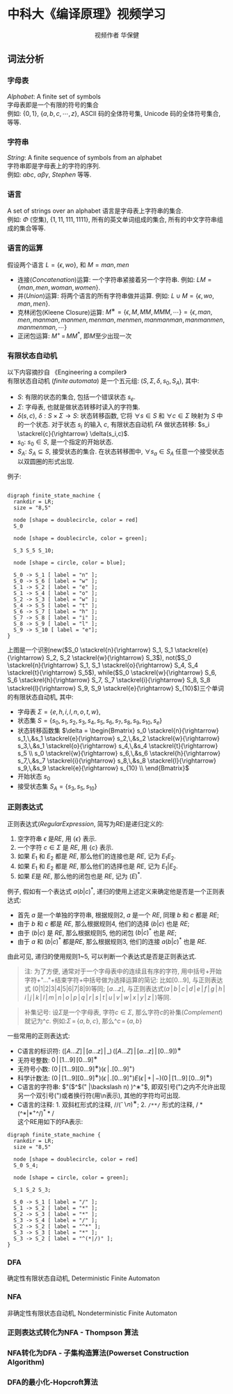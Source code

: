 # </center>**中科大《编译原理》视频学习**</center>
<center>视频作者 华保健</center>

## **词法分析**

### **字母表**
 $Alphabet$: A finite set of symbols  
 字母表即是一个有限的符号的集合  
例如: $\{0,\,1\}$, $\{a,\,b,\,c,\cdots,z\}$, ASCII 码的全体符号集, Unicode 码的全体符号集合, 等等.

### **字符串**
$String$: A finite sequence of symbols from an alphabet  
字符串即是字母表上的字符的序列.  
例如: $abc$, $\alpha\beta\gamma$, $Stephen$ 等等. 

### **语言**
A set of strings over an alphabet
语言是字母表上字符串的集合.  
例如: $\Phi$ (空集), $\{ 1, 11, 111, 1111 \}$, 所有的英文单词组成的集合, 所有的中文字符串组成的集合等等.

### **语言的运算**

假设两个语言 $L = \{\epsilon, wo\}$, 和 $M = man,\,men$
- 连接($Concatenation$)运算: 一个字符串紧接着另一个字符串. 例如: $LM = \{man, men, woman, women\}$.
- 并($Union$)运算: 将两个语言的所有字符串做并运算. 例如: $L \cup M = \{\epsilon,\,wo,\,man,\,men\}$.
- 克林闭包(Kleene Closure)运算: $M^∗ = \{\epsilon,\,M,\,MM,\,MMM,\,\cdots\} =\{\epsilon,\,man,\,men,\,manman,\,manmen,\,menman,\,menmen,\,manmanman,\,manmanmen,\,manmenman,\,\cdots\}$
- 正闭包运算: $M^+\,=\,MM^*$, 即$M$至少出现一次
### **有限状态自动机**

以下内容摘抄自 《Engineering a compiler》  
有限状态自动机 $(finite\,automata)$ 是一个五元组:  $(S, \Sigma, \delta, s_0, S_A)$, 其中:  
- $S$: 有限的状态的集合, 包括一个错误状态 $s_e$.
- $\Sigma$: 字母表, 也就是做状态转移时读入的字符集.
- $\delta(s, c)$, $\delta :S\times \Sigma \rightarrow S$: 状态转移函数, 它将 $\forall s \in S$ 和 $\forall c \in \Sigma$ 映射为 $S$ 中的一个状态. 对于状态 $s_i$ 的输入 $c$, 有限状态自动机 $FA$ 做状态转移: $s_i \stackrel{c}{\rightarrow} \delta(s_i,c)$.
- $s_0$: $s_0 \in S$, 是一个指定的开始状态.
- $S_A$: $S_A \subseteq S$, 接受状态的集合. 在状态转移图中, $\forall s_a \in S_A$ 任意一个接受状态以双圆圈的形式出现.

例子:

```graphviz

digraph finite_state_machine {
  rankdir = LR;
  size = "8,5"

  node [shape = doublecircle, color = red]
  S_0

  node [shape = doublecircle, color = green];

  S_3 S_5 S_10;

  node [shape = circle, color = blue];

  S_0 -> S_1 [ label = "n" ];
  S_0 -> S_6 [ label = "w" ];
  S_1 -> S_2 [ label = "e" ];
  S_1 -> S_4 [ label = "o" ];
  S_2 -> S_3 [ label = "w" ];
  S_4 -> S_5 [ label = "t" ];
  S_6 -> S_7 [ label = "h" ];
  S_7 -> S_8 [ label = "i" ];
  S_8 -> S_9 [ label = "l" ];
  S_9 -> S_10 [ label = "e"];
}

```

上图是一个识别new($S_0 \stackrel{n}{\rightarrow} S_1, S_1 \stackrel{e}{\rightarrow} S_2, S_2 \stackrel{w}{\rightarrow} S_3$), not($S_0 \stackrel{n}{\rightarrow} S_1, S_1 \stackrel{o}{\rightarrow} S_4, S_4 \stackrel{t}{\rightarrow} S_5$), while($S_0 \stackrel{w}{\rightarrow} S_6, S_6 \stackrel{h}{\rightarrow} S_7, S_7 \stackrel{i}{\rightarrow} S_8, S_8 \stackrel{l}{\rightarrow} S_9, S_9 \stackrel{e}{\rightarrow} S_{10}$)三个单词的有限状态自动机, 
其中: 
- 字母表 $\Sigma = \{e,h,i,l,n,o,t,w\}$, 
- 状态集 $S = \{s_0, s_1, s_2, s_3, s_4, s_5, s_6, s_7, s_8, s_9, s_{10}, s_e\}$
- 状态转移函数集 $\delta = \begin{Bmatrix} s_0 \stackrel{n}{\rightarrow} s_1,\,&s_1 \stackrel{e}{\rightarrow} s_2,\,&s_2 \stackrel{w}{\rightarrow} s_3,\,&s_1 \stackrel{o}{\rightarrow} s_4,\,&s_4 \stackrel{t}{\rightarrow} s_5 \\ s_0 \stackrel{w}{\rightarrow} s_6,\,&s_6 \stackrel{h}{\rightarrow} s_7,\,&s_7 \stackrel{i}{\rightarrow} s_8,\,&s_8 \stackrel{l}{\rightarrow} s_9,\,&s_9 \stackrel{e}{\rightarrow} s_{10} \\ \end{Bmatrix}$
- 开始状态 $s_0$
- 接受状态集 $S_A = \{s_3, s_5, s_{10} \}$

### **正则表达式**

正则表达式($Regular Expression$, 简写为$RE$)是递归定义的:
1. 空字符串 $\epsilon$ 是$RE$, 用 $\{\epsilon\}$ 表示.
2. 一个字符 $c \in \Sigma$ 是 $RE$, 用 $\{c\}$ 表示.
3. 如果 $E_1$ 和 $E_2$ 都是 $RE$, 那么他们的连接也是 $RE$, 记为 $E_1E_2$.
4. 如果 $E_1$ 和 $E_2$ 都是 $RE$, 那么他们的选择也是 $RE$, 记为 $E_1|E_2$.
5. 如果 $E$是 $RE$, 那么他的闭包也是 $RE$, 记为 $(E)^*$.

例子, 假如有一个表达式 $a(b|c)^*$, 递归的使用上述定义来确定他是否是一个正则表达式:
- 首先 $a$ 是一个单独的字符串, 根据规则2, $a$ 是一个 $RE$, 同理 $b$ 和 $c$ 都是 $RE$;
- 由于 $b$ 和 $c$ 都是 $RE$, 那么根据规则4, 他们的选择 $(b|c)$ 也是 $RE$;
- 由于 $(b|c)$ 是 $RE$, 那么根据规则5, 他的闭包 $(b|c)^*$ 也是 $RE$;
- 由于 $a$ 和 $(b|c)^*$ 都是$RE$, 那么根据规则3, 他们的连接 $a(b|c)^*$ 也是 $RE$.  

由此可见, 递归的使用规则1~5, 可以判断一个表达式是否是正则表达式.  

>注: 为了方便, 通常对于一个字母表中的连续且有序的字符, 用中括号+开始字符+"..."+结束字符+中括号做为选择运算的简记: 比如$[0\dots 9]$, 与正则表达式 $(0|1|2|3|4|5|6|7|8|9)$等同; $[a\dots z]$, 与正则表达式$(a\,|\, b\,|\, c\,|\, d\,|\, e\,|\, f\,|\, g\,|\, h\,|\, i\,|\, j\,|\, k\,|\, l\,|\, m\,|\, n\,|\, o\,|\, p\,|\, q\,|\, r\,|\, s\,|\, t\,|\, u\,|\, v\,|\, w\,|\, x\,|\, y\,|\, z\,|\, )$等同.  

> 补集记号: 设$\Sigma$是一个字母表, 字符$c\in \Sigma$, 那么字符$c$的补集($Complement$)就记为^$c$. 例如:$\Sigma\,=\,\{a,\,b,\,c \}$, 那么^$c\,=\,\{ a,\,b \}$

一些常用的正则表达式:  
- C语言的标识符: $([A\dots Z]\,|\,[a\dots z]\,|\, \_)\,([A\dots Z]\,|\,[a\dots z]\,|\,[0\dots 9])^∗$
- 无符号整数: $0\,|\,[1\dots9]\,[0\dots9]^∗$
- 无符号小数: $(0\,|\, [1\dots 9] [0\dots 9]^∗) (\epsilon\,|\,  .[0\dots 9]^+)$
- 科学计数法: $(0\,|\, [1\dots 9] [0\dots 9]^∗) (\epsilon\,|\,  .[0\dots 9]^+)E(\epsilon\,|\,+\,|\,-)(0\,|\,[1\dots9]\,[0\dots9]^∗)$
- C语言的字符串:  $"($^$(" |\backslash n) )^∗"$, 即双引号(")之内不允许出现另一个双引号(")或者换行符(用\n表示), 其他的字符均可出现.
- C语言的注释: 1. 双斜杠形式的注释,  $//($ˆ$\backslash n)^∗$; 2. `/**/` 形式的注释, $/*($^$*|*^+$^$/)^**/$  
这个RE用如下的FA表示:

```graphviz
digraph finite_state_machine {
  rankdir = LR;
  size = "8,5"

  node [shape = doublecircle, color = red]
  S_0 S_4;

  node [shape = circle, color = green];

  S_1 S_2 S_3;

  S_0 -> S_1 [ label = "/" ];
  S_1 -> S_2 [ label = "*" ];
  S_2 -> S_3 [ label = "*" ];
  S_3 -> S_4 [ label = "/" ];
  S_2 -> S_2 [ label = "^*" ];
  S_3 -> S_3 [ label = "*" ];
  S_3 -> S_2 [ label = "^(*|/)" ];
}
```

### **DFA**
确定性有限状态自动机, Deterministic Finite Automaton 

### **NFA**
非确定性有限状态自动机, Nondeterministic Finite Automaton

### **正则表达式转化为NFA - Thompson 算法**

### **NFA转化为DFA - 子集构造算法(Powerset Construction Algorithm)**

### **DFA的最小化-Hopcroft算法**